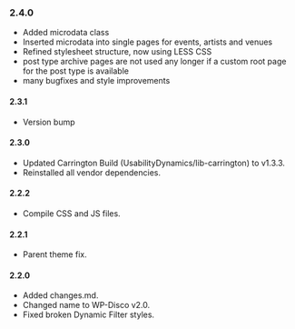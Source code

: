 ### 2.4.0
* Added microdata class
* Inserted microdata into single pages for events, artists and venues
* Refined stylesheet structure, now using LESS CSS
* post type archive pages are not used any longer if a custom root page for the post type is available
* many bugfixes and style improvements

#### 2.3.1
* Version bump

#### 2.3.0
* Updated Carrington Build (UsabilityDynamics/lib-carrington) to v1.3.3.
* Reinstalled all vendor dependencies.

#### 2.2.2
* Compile CSS and JS files.

#### 2.2.1
* Parent theme fix.

#### 2.2.0
* Added changes.md.
* Changed name to WP-Disco v2.0.
* Fixed broken Dynamic Filter styles.